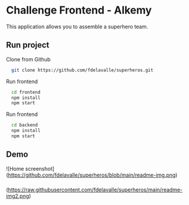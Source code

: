 
# Challenge Frontend - Alkemy

This application allows you to assemble a superhero team.


## Run project

Clone from Github

```bash
  git clone https://github.com/fdelavalle/superheros.git
```

Run frontend

```bash
  cd frontend
  npm install
  npm start
```

Run frontend

```bash
  cd backend
  npm install
  npm start
``` 
## Demo
![Home screenshot]
(https://github.com/fdelavalle/superheros/blob/main/readme-img.png)

###
(https://raw.githubusercontent.com/fdelavalle/superheros/main/readme-img2.png)

  
